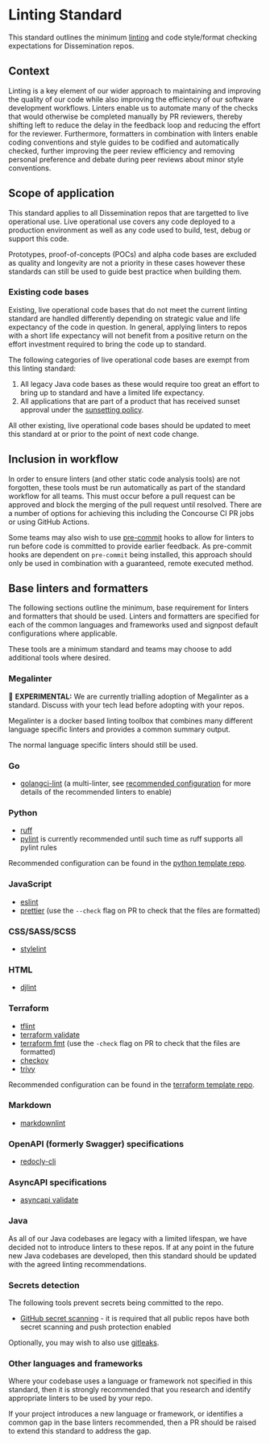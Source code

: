 # Linting Standard

This standard outlines the minimum [linting](https://en.wikipedia.org/wiki/Lint_(software)) and code style/format checking expectations for Dissemination repos.

## Context

Linting is a key element of our wider approach to maintaining and improving the quality of our code while also improving the efficiency of our software development workflows. Linters enable us to automate many of the checks that would otherwise be completed manually by PR reviewers, thereby shifting left to reduce the delay in the feedback loop and reducing the effort for the reviewer. Furthermore, formatters in combination with linters enable coding conventions and style guides to be codified and automatically checked, further improving the peer review efficiency and removing personal preference and debate during peer reviews about minor style conventions.

## Scope of application

This standard applies to all Dissemination repos that are targetted to live operational use. Live operational use covers any code deployed to a production environment as well as any code used to build, test, debug or support this code.

Prototypes, proof-of-concepts (POCs) and alpha code bases are excluded as quality and longevity are not a priority in these cases however these standards can still be used to guide best practice when building them.

### Existing code bases

Existing, live operational code bases that do not meet the current linting standard are handled differently depending on strategic value and life expectancy of the code in question. In general, applying linters to repos with a short life expectancy will not benefit from a positive return on the effort investment required to bring the code up to standard.

The following categories of live operational code bases are exempt from this linting standard:

1. All legacy Java code bases as these would require too great an effort to bring up to standard and have a limited life expectancy.
2. All applications that are part of a product that has received sunset approval under the [sunsetting policy](https://confluence.ons.gov.uk/x/UQMwDQ).

All other existing, live operational code bases should be updated to meet this standard at or prior to the point of next code change.

## Inclusion in workflow

In order to ensure linters (and other static code analysis tools) are not forgotten, these tools must be run automatically as part of the standard workflow for all teams. This must occur before a pull request can be approved and block the merging of the pull request until resolved. There are a number of options for achieving this including the Concourse CI PR jobs or using GitHub Actions.

Some teams may also wish to use [pre-commit](https://github.com/pre-commit/pre-commit) hooks to allow for linters to run before code is committed to provide earlier feedback. As pre-commit hooks are dependent on `pre-commit` being installed, this approach should only be used in combination with a guaranteed, remote executed method.

## Base linters and formatters

The following sections outline the minimum, base requirement for linters and formatters that should be used. Linters and formatters are specified for each of the common languages and frameworks used and signpost default configurations where applicable.

These tools are a minimum standard and teams may choose to add additional tools where desired.

### Megalinter

:test_tube: **EXPERIMENTAL:** We are currently trialling adoption of Megalinter as a standard. Discuss with your tech lead before adopting with your repos.

Megalinter is a docker based linting toolbox that combines many different language specific linters and provides a common summary output.

The normal language specific linters should still be used.

### Go

* [golangci-lint](https://golangci-lint.run/) (a multi-linter, see [recommended configuration](https://github.com/ONSdigital/dp-cli/blob/main/project_generation/content/templates/base-app/.golangci.yml.tmpl) for more details of the recommended linters to enable)

### Python

* [ruff](https://github.com/astral-sh/ruff)
* [pylint](https://github.com/pylint-dev/pylint) is currently recommended until such time as ruff supports all pylint rules

Recommended configuration can be found in the [python template repo](https://github.com/ONSdigital/ons-python-template).

### JavaScript

* [eslint](https://eslint.org/)
* [prettier](https://prettier.io/) (use the `--check` flag on PR to check that the files are formatted)

### CSS/SASS/SCSS

* [stylelint](https://stylelint.io/)

### HTML

* [djlint](https://www.djlint.com/)

### Terraform

* [tflint](https://github.com/terraform-linters/tflint)
* [terraform validate](https://developer.hashicorp.com/terraform/cli/commands/validate)
* [terraform fmt](https://developer.hashicorp.com/terraform/cli/commands/fmt) (use the `-check` flag on PR to check that the files are formatted)
* [checkov](https://www.checkov.io/)
* [trivy](https://github.com/aquasecurity/trivy)

Recommended configuration can be found in the [terraform template repo](https://github.com/ONSdigital/dis-aws-terraform-stack-template).

### Markdown

* [markdownlint](https://github.com/DavidAnson/markdownlint)

### OpenAPI (formerly Swagger) specifications

* [redocly-cli](https://github.com/Redocly/redocly-cli)

### AsyncAPI specifications

* [asyncapi validate](https://www.asyncapi.com/docs/tools/cli/usage#asyncapi-validate-spec-file)

### Java

As all of our Java codebases are legacy with a limited lifespan, we have decided not to introduce linters to these repos. If at any point in the future new Java codebases are developed, then this standard should be updated with the agreed linting recommendations.

### Secrets detection

The following tools prevent secrets being committed to the repo.

* [GitHub secret scanning](https://docs.github.com/en/code-security/secret-scanning/enabling-secret-scanning-features) - it is required that all public repos have both secret scanning and push protection enabled

Optionally, you may wish to also use [gitleaks](https://github.com/gitleaks/gitleaks).

### Other languages and frameworks

Where your codebase uses a language or framework not specified in this standard, then it is strongly recommended that you research and identify appropriate linters to be used by your repo.

If your project introduces a new language or framework, or identifies a common gap in the base linters recommended, then a PR should be raised to extend this standard to address the gap.
